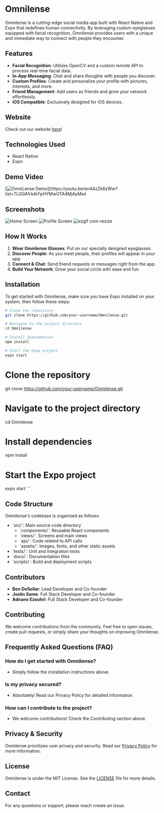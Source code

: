 # Omnilense

Omnilense is a cutting-edge social media app built with React Native and Expo that redefines human connectivity. By leveraging custom eyeglasses equipped with facial recognition, Omnilense provides users with a unique and immediate way to connect with people they encounter.

## Features

- **Facial Recognition**: Utilizes OpenCV and a custom remote API to process real-time facial data.
- **In-App Messaging**: Chat and share thoughts with people you discover.
- **Custom Profiles**: Create and personalize your profile with pictures, interests, and more.
- **Friend Management**: Add users as friends and grow your network effortlessly.
- **iOS Compatible**: Exclusively designed for iOS devices.

## Website

Check out our website [here](https://omnilens.tech/)!

## Technologies Used

- React Native
- Expo

## Demo Video

[![OmniLense Demo]([https://www.youtube.com/watch?v=en4AzZk6zWw&list=TLGGA1rk4rFpHYMyODA3MjAyMw](https://youtu.be/en4AzZk6zWw?list=TLGGA1rk4rFpHYMwOTA4MjAyMw))](https://youtu.be/en4AzZk6zWw?list=TLGGA1rk4rFpHYMwOTA4MjAyMw)

## Screenshots

![Home Screen](url-to-home-screen)
![Profile Screen](url-to-profile-screen)
![ezgif com-resize](https://user-images.githubusercontent.com/71299314/230247563-45df9ba0-3a60-49b2-964c-801941a67b49.gif)

## How It Works

1. **Wear Omnilense Glasses**: Put on our specially designed eyeglasses.
2. **Discover People**: As you meet people, their profiles will appear in your app.
3. **Connect & Chat**: Send friend requests or messages right from the app.
4. **Build Your Network**: Grow your social circle with ease and fun.

## Installation

To get started with Omnilense, make sure you have Expo installed on your system, then follow these steps:

```bash
# Clone the repository
git clone https://github.com/your-username/Omnilense.git

# Navigate to the project directory
cd Omnilense

# Install dependencies
npm install

# Start the Expo project
expo start
```

# Clone the repository
git clone https://github.com/your-username/Omnilense.git

# Navigate to the project directory
cd Omnilense

# Install dependencies
npm install

# Start the Expo project
expo start
\`\`\`

## Code Structure

Omnilense's codebase is organized as follows:

- \`src/\`: Main source code directory
  - \`components/\`: Reusable React components
  - \`views/\`: Screens and main views
  - \`api/\`: Code related to API calls
  - \`assets/\`: Images, fonts, and other static assets
- \`tests/\`: Unit and integration tests
- \`docs/\`: Documentation files
- \`scripts/\`: Build and deployment scripts

## Contributors

- **Ben DeSollar**: Lead Developer and Co-founder
- **Joslin Some**: Full Stack Developer and Co-founder
- **Adnane Ezouhri**: Full Stack Developer and Co-founder

## Contributing

We welcome contributions from the community. Feel free to open issues, create pull requests, or simply share your thoughts on improving Omnilense.

## Frequently Asked Questions (FAQ)

### How do I get started with Omnilense?
- Simply follow the installation instructions above.

### Is my privacy secured?
- Absolutely! Read our Privacy Policy for detailed information.

### How can I contribute to the project?
- We welcome contributions! Check the Contributing section above.

## Privacy & Security

Omnilense prioritizes user privacy and security. Read our [Privacy Policy](PRIVACY_POLICY.md) for more information.

## License

Omnilense is under the MIT License. See the [LICENSE](LICENSE.md) file for more details.

## Contact

For any questions or support, please reach create an issue.
